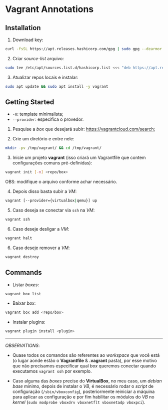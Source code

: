 # Vagrant Annotations

## Installation

1. Download key:

```sh
curl -fsSL https://apt.releases.hashicorp.com/gpg | sudo gpg --dearmor -o /etc/apt/trusted.gpg.d/hashicorp-archive-keyring.gpg
```

2. Criar _source-list_ arquivo:

```sh
sudo tee /etc/apt/sources.list.d/hashicorp.list <<< "deb https://apt.releases.hashicorp.com `lsb_release -cs` main"
```

3. Atualizar repos locais e instalar:

```sh
sudo apt update && sudo apt install -y vagrant
```

## Getting Started

- `-m`: template mínimalista;
- `--provider`: especifica o provedor.

1.  Pesquise a _box_ que desejará subir: <https://vagrantcloud.com/search>;

2. Crie um diretório e entre nele:

```sh
mkdir -pv /tmp/vagrant/ && cd /tmp/vagrant/
```

3. Inicie um projeto **vagrant** (isso criará um Vagrantfile que contem configurações comuns pré-definidas):

```sh
vagrant init [-m] <repo/box>
```

OBS: modifique o arquivo conforme achar necessário.

4. Depois disso basta subir a _VM_:

```sh
vagrant [--provider={virtualbox|qemu}] up
```

5. Caso deseja se conectar via `ssh` na _VM_:

```sh
vagrant ssh
```

6. Caso deseje desligar a _VM_:

```sh
vagrant halt
```

6. Caso deseje remover a _VM_:

```sh
vagrant destroy
```

## Commands

- Listar _boxes_:

```sh
vagrant box list
```

- Baixar _box_:

```sh
vagrant box add <repo/box>
```

- Instalar plugins:

```sh
vagrant plugin install <plugin>
```

---

_OBSERVATIONS_:

- Quase todos os comandos são referentes ao _workspace_ que você está (o lugar aonde estão o **Vagrantfile** & **.vagrant** pasta), por esse motivo que não precisamos especificar qual _box_ queremos conectar quando executamos `vagrant ssh` por exemplo.

- Caso alguma das _boxes_ precise do **VirtualBox**, no meu caso, um _debian base_ minimo, depois de instalar o _VB_, é necessário rodar o _script_ de configuração (`/sbin/vboxconfig`), posteriormente reiniciar a máquina para aplicar as configuração e por fim habilitar os módulos do _VB_ no _kernel_ (`sudo modprobe vboxdrv vboxnetflt vboxnetadp vboxpci`).
